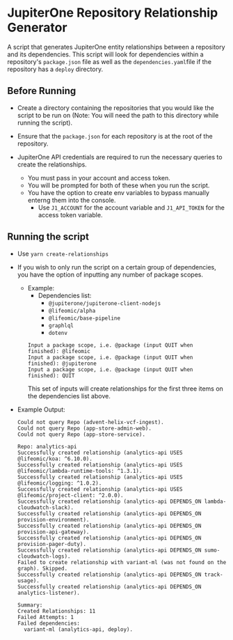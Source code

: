 # JupiterOne Repository Relationship Generator

A script that generates JupiterOne entity relationships between a repository and its dependencies.
This script will look for dependencies within a repository's `package.json` file as well as the `dependencies.yaml`file if the repository has a `deploy` directory.

## Before Running
- Create a directory containing the repositories that you would like the script to be run on (Note: You will need the path to this directory while running the script).

- Ensure that the `package.json` for each repository is at the root of the repository.

- JupiterOne API credentials are required to run the necessary queries to create the relationships.
  - You must pass in your account and access token.
  - You will be prompted for both of these when you run the script.
  - You have the option to create env variables to bypass manually enterng them into the console.
    - Use `J1_ACCOUNT` for the account variable and `J1_API_TOKEN` for the access token variable.

## Running the script

- Use `yarn create-relationships`
- If you wish to only run the script on a certain group of dependencies, you have the option of inputting any number of package scopes.
  - Example:
    - Dependencies list:
      - `@jupiterone/jupiterone-client-nodejs`
      - `@lifeomic/alpha`
      - `@lifeomic/base-pipeline`
      - `graphlql`
      - `dotenv`
    ```
    Input a package scope, i.e. @package (input QUIT when finished): @lifeomic
    Input a package scope, i.e. @package (input QUIT when finished): @jupiterone
    Input a package scope, i.e. @package (input QUIT when finished): QUIT
    ```
    This set of inputs will create relationships for the first three items on the dependencies list above.

- Example Output:
  ```
  Could not query Repo (advent-helix-vcf-ingest).
  Could not query Repo (app-store-admin-web).
  Could not query Repo (app-store-service).
  
  Repo: analytics-api
  Successfully created relationship (analytics-api USES @lifeomic/koa: ^6.10.0).
  Successfully created relationship (analytics-api USES @lifeomic/lambda-runtime-tools: ^1.3.1).
  Successfully created relationship (analytics-api USES @lifeomic/logging: ^1.0.2).
  Successfully created relationship (analytics-api USES @lifeomic/project-client: ^2.0.0).
  Successfully created relationship (analytics-api DEPENDS_ON lambda-cloudwatch-slack).
  Successfully created relationship (analytics-api DEPENDS_ON provision-environment).
  Successfully created relationship (analytics-api DEPENDS_ON provision-api-gateway).
  Successfully created relationship (analytics-api DEPENDS_ON provision-pager-duty).
  Successfully created relationship (analytics-api DEPENDS_ON sumo-cloudwatch-logs).
  Failed to create relationship with variant-ml (was not found on the graph). Skipped.
  Successfully created relationship (analytics-api DEPENDS_ON track-usage).
  Successfully created relationship (analytics-api DEPENDS_ON analytics-listener).

  Summary:
  Created Relationships: 11
  Failed Attempts: 1
  Failed dependencies:
    variant-ml (analytics-api, deploy).
  ```

